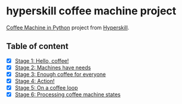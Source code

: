 # hyperskill coffee machine project

[Coffee Machine in Python][1] project from [Hyperskill][2].

## Table of content

- [x] [Stage 1: Hello, coffee!](src/stage_1/project.py)
- [x] [Stage 2: Machines have needs](src/stage_2/project.py)
- [x] [Stage 3: Enough coffee for everyone](src/stage_3/project.py)
- [x] [Stage 4: Action!](src/stage_4/project.py)
- [x] [Stage 5: On a coffee loop](src/stage_5/project.py)
- [x] [Stage 6: Processing coffee machine states](src/stage_6/project.py)

[1]: https://hyperskill.org/projects/68
[2]: https://hyperskill.org/
